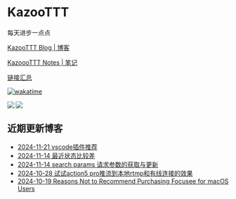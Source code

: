 # KazooTTT
每天进步一点点

[KazooTTT Blog | 博客](https://blog.kazoottt.top)

[KazoooTTT Notes | 笔记](https://notes.kazoottt.top)

[链接汇总](https://bento.me/kazoottt)

[![wakatime](https://wakatime.com/badge/user/d3dc2570-e4bf-4469-b0c2-127b495e8b91.svg)](https://wakatime.com/@d3dc2570-e4bf-4469-b0c2-127b495e8b91)

<a href="https://github.com/anuraghazra/github-readme-stats">
  <img align="left" src="https://github-readme-stats.vercel.app/api?username=KazooTTT&theme=radical" />
</a>

<a href="https://github.com/anuraghazra/github-readme-stats">
  <img src="https://github-readme-stats.vercel.app/api/top-langs/?username=KazooTTT&theme=radical" />
</a>


## 近期更新博客
<!-- BLOG-POST-LIST:START -->
 - [2024-11-21 vscode插件推荐](https://kazoottt.hashnode.dev/vscode-extentions)
 - [2024-11-14 最近状态比较差](https://kazoottt.hashnode.dev/feeling-quite-down-lately)
 - [2024-11-14 search params 请求参数的获取与更新](https://kazoottt.hashnode.dev/search-params)
 - [2024-10-28 试试action5 pro推流到本地rtmp和有线连接的效果](https://kazoottt.hashnode.dev/action5-rtmp)
 - [2024-10-19 Reasons Not to Recommend Purchasing Focusee for macOS Users](https://kazoottt.hashnode.dev/reasons-not-to-recommend-purchasing-focusee-for-macos-users)<!-- BLOG-POST-LIST:END -->
